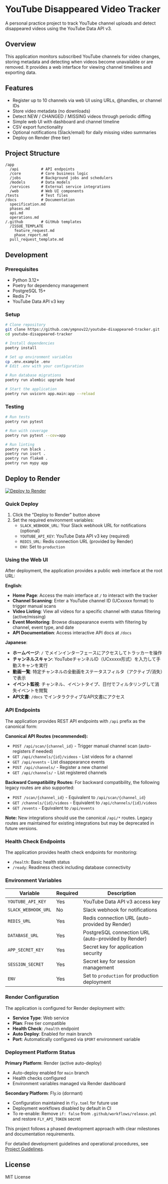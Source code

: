 # YouTube Disappeared Video Tracker

A personal practice project to track YouTube channel uploads and detect disappeared videos using the YouTube Data API v3.

## Overview

This application monitors subscribed YouTube channels for video changes, storing metadata and detecting when videos become unavailable or are removed. It provides a web interface for viewing channel timelines and exporting data.

## Features

- Register up to 10 channels via web UI using URLs, @handles, or channel IDs
- Store video metadata (no downloads)
- Detect NEW / CHANGED / MISSING videos through periodic diffing
- Simple web UI with dashboard and channel timeline
- CSV export functionality
- Optional notifications (Slack/email) for daily missing video summaries
- Deploy on Render (free tier)

## Project Structure

```
/app
  /api          # API endpoints
  /core         # Core business logic
  /jobs         # Background jobs and schedulers
  /models       # Data models
  /services     # External service integrations
  /web          # Web UI components
/tests          # Test files
/docs           # Documentation
  specification.md
  phases.md
  api.md
  operations.md
/.github        # GitHub templates
  /ISSUE_TEMPLATE
    feature_request.md
    phase_report.md
  pull_request_template.md
```

## Development

### Prerequisites
- Python 3.12+
- Poetry for dependency management
- PostgreSQL 15+
- Redis 7+
- YouTube Data API v3 key

### Setup
```bash
# Clone repository
git clone https://github.com/ympnov22/youtube-disappeared-tracker.git
cd youtube-disappeared-tracker

# Install dependencies
poetry install

# Set up environment variables
cp .env.example .env
# Edit .env with your configuration

# Run database migrations
poetry run alembic upgrade head

# Start the application
poetry run uvicorn app.main:app --reload
```

### Testing
```bash
# Run tests
poetry run pytest

# Run with coverage
poetry run pytest --cov=app

# Run linting
poetry run black .
poetry run isort .
poetry run flake8 .
poetry run mypy app
```

## Deploy to Render

[![Deploy to Render](https://render.com/images/deploy-to-render-button.svg)](https://render.com/deploy?repo=https://github.com/ympnov22/youtube-disappeared-tracker)

### Quick Deploy

1. Click the "Deploy to Render" button above
2. Set the required environment variables:
   - `SLACK_WEBHOOK_URL`: Your Slack webhook URL for notifications (optional)
   - `YOUTUBE_API_KEY`: YouTube Data API v3 key (required)
   - `REDIS_URL`: Redis connection URL (provided by Render)
   - `ENV`: Set to `production`

### Using the Web UI

After deployment, the application provides a public web interface at the root URL:

**English**:
- **Home Page**: Access the main interface at `/` to interact with the tracker
- **Channel Scanning**: Enter a YouTube channel ID (UCxxxxx format) to trigger manual scans
- **Video Listing**: View all videos for a specific channel with status filtering (active/missing)
- **Event Monitoring**: Browse disappearance events with filtering by channel, event type, and date
- **API Documentation**: Access interactive API docs at `/docs`

**Japanese**:
- **ホームページ**: `/` でメインインターフェースにアクセスしてトラッカーを操作
- **チャンネルスキャン**: YouTubeチャンネルID（UCxxxxx形式）を入力して手動スキャンを実行
- **動画一覧**: 特定チャンネルの全動画をステータスフィルタ（アクティブ/消失）で表示
- **イベント監視**: チャンネル、イベントタイプ、日付でフィルタリングして消失イベントを閲覧
- **API文書**: `/docs` でインタラクティブなAPI文書にアクセス

### API Endpoints

The application provides REST API endpoints with `/api` prefix as the canonical form:

**Canonical API Routes (recommended):**
- `POST /api/scan/{channel_id}` - Trigger manual channel scan (auto-registers if needed)
- `GET /api/channels/{id}/videos` - List videos for a channel
- `GET /api/events` - List disappearance events
- `POST /api/channels/` - Register a new channel
- `GET /api/channels/` - List registered channels

**Backward Compatibility Routes:**
For backward compatibility, the following legacy routes are also supported:
- `POST /scan/{channel_id}` - Equivalent to `/api/scan/{channel_id}`
- `GET /channels/{id}/videos` - Equivalent to `/api/channels/{id}/videos`
- `GET /events` - Equivalent to `/api/events`

**Note:** New integrations should use the canonical `/api/*` routes. Legacy routes are maintained for existing integrations but may be deprecated in future versions.

### Health Check Endpoints

The application provides health check endpoints for monitoring:
- `/health`: Basic health status
- `/ready`: Readiness check including database connectivity

### Environment Variables

| Variable | Required | Description |
|----------|----------|-------------|
| `YOUTUBE_API_KEY` | Yes | YouTube Data API v3 access key |
| `SLACK_WEBHOOK_URL` | No | Slack webhook for notifications |
| `REDIS_URL` | Yes | Redis connection URL (auto-provided by Render) |
| `DATABASE_URL` | Yes | PostgreSQL connection URL (auto-provided by Render) |
| `APP_SECRET_KEY` | Yes | Secret key for application security |
| `SESSION_SECRET` | Yes | Secret key for session management |
| `ENV` | Yes | Set to `production` for production deployment |

### Render Configuration

The application is configured for Render deployment with:
- **Service Type**: Web service
- **Plan**: Free tier compatible
- **Health Check**: `/health` endpoint
- **Auto Deploy**: Enabled for main branch
- **Port**: Automatically configured via `$PORT` environment variable

### Deployment Platform Status

**Primary Platform**: Render (active auto-deploy)
- Auto-deploy enabled for `main` branch
- Health checks configured
- Environment variables managed via Render dashboard

**Secondary Platform**: Fly.io (dormant)
- Configuration maintained in `fly.toml` for future use
- Deployment workflows disabled by default in CI
- To re-enable: Remove `if: false` from `.github/workflows/release.yml` and restore `FLY_API_TOKEN` secret

This project follows a phased development approach with clear milestones and documentation requirements.

For detailed development guidelines and operational procedures, see [Project Guidelines](docs/project_guidelines.md).

## License

MIT License
